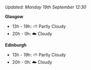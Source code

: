 *Updated: Monday 19th September 12:30*

**Glasgow**

* 13h - 19h: :partly_sunny: Partly Cloudy
* 20h - 0h: :cloud: Cloudy

**Edinburgh**

* 13h - 19h: :partly_sunny: Partly Cloudy
* 20h - 0h: :cloud: Cloudy
